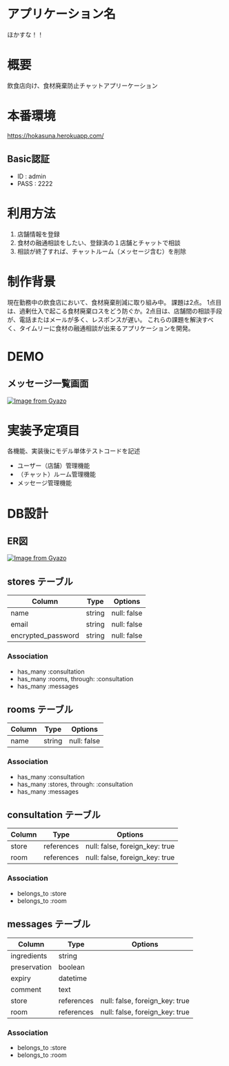 # アプリケーション名
ほかすな！！

# 概要
飲食店向け、食材廃棄防止チャットアプリーケーション

# 本番環境
https://hokasuna.herokuapp.com/

## Basic認証
- ID : admin
- PASS : 2222

# 利用方法
1. 店舗情報を登録
2. 食材の融通相談をしたい、登録済の１店舗とチャットで相談
3. 相談が終了すれば、チャットルーム（メッセージ含む）を削除

# 制作背景
現在勤務中の飲食店において、食材廃棄削減に取り組み中。
課題は2点。
1点目は、過剰仕入で起こる食材廃棄ロスをどう防ぐか。2点目は、店舗間の相談手段が、電話またはメールが多く、レスポンスが遅い。
これらの課題を解決すべく、タイムリーに食材の融通相談が出来るアプリケーションを開発。

# DEMO
## メッセージ一覧画面
[![Image from Gyazo](https://i.gyazo.com/e6aee31a8efd7618073d2ff1dfac10da.png)](https://gyazo.com/e6aee31a8efd7618073d2ff1dfac10da)

# 実装予定項目
各機能、実装後にモデル単体テストコードを記述
- ユーザー（店舗）管理機能
- （チャット）ルーム管理機能
- メッセージ管理機能

# DB設計

## ER図
[![Image from Gyazo](https://i.gyazo.com/c20cc72cef936383c9f6449f409202b6.png)](https://gyazo.com/c20cc72cef936383c9f6449f409202b6)

## stores テーブル

| Column             | Type   | Options     |
| ------------------ | ------ | ----------- |
| name               | string | null: false |
| email              | string | null: false |
| encrypted_password | string | null: false |

### Association

- has_many :consultation
- has_many :rooms, through: :consultation
- has_many :messages

## rooms テーブル

| Column | Type   | Options     |
| ------ | ------ | ----------- |
| name   | string | null: false |

### Association

- has_many :consultation
- has_many :stores, through: :consultation
- has_many :messages

## consultation テーブル

| Column | Type       | Options                        |
| ------ | ---------- | ------------------------------ |
| store  | references | null: false, foreign_key: true |
| room   | references | null: false, foreign_key: true |

### Association

- belongs_to :store
- belongs_to :room

## messages テーブル

| Column       | Type       | Options                        |
| ------------ | ---------- | ------------------------------ |
| ingredients  | string     |                                |
| preservation | boolean    |                                |
| expiry       | datetime   |                                |
| comment      | text       |                                |
| store        | references | null: false, foreign_key: true |
| room         | references | null: false, foreign_key: true |

### Association

- belongs_to :store
- belongs_to :room